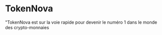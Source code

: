# TokenNova
"TokenNova est sur la voie rapide pour devenir le numéro 1 dans le monde des crypto-monnaies
